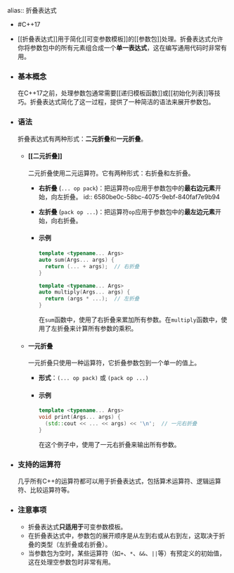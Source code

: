 alias:: 折叠表达式

- #C++17
- [[折叠表达式]]用于简化[[可变参数模板]]的[[参数包]]处理。折叠表达式允许你将参数包中的所有元素组合成一个**单一表达式**，这在编写通用代码时非常有用。
- ### 基本概念
  
  在C++17之前，处理参数包通常需要[[递归模板函数]]或[[初始化列表]]等技巧。折叠表达式简化了这一过程，提供了一种简洁的语法来展开参数包。
- ### 语法
  折叠表达式有两种形式：**二元折叠**和**一元折叠**。
	- #### [[二元折叠]]
	  二元折叠使用二元运算符。它有两种形式：右折叠和左折叠。
		- **右折叠** (`... op pack`)：把运算符`op`应用于参数包中的**最右边元素**开始，向左折叠。
		  id:: 6580be0c-58bc-4075-9ebf-840faf7e9b94
		- **左折叠** (`pack op ...`)：把运算符`op`应用于参数包中的**最左边元素**开始，向右折叠。
		- #### 示例
		  
		  ```cpp
		  template <typename... Args>
		  auto sum(Args... args) {
		    return (... + args);  // 右折叠
		  }
		  
		  template <typename... Args>
		  auto multiply(Args... args) {
		    return (args * ...);  // 左折叠
		  }
		  ```
		  
		  在`sum`函数中，使用了右折叠来累加所有参数。在`multiply`函数中，使用了左折叠来计算所有参数的乘积。
	- #### 一元折叠
	  一元折叠只使用一种运算符，它折叠参数包到一个单一的值上。
		- **形式**：`(... op pack)` 或 `(pack op ...)`
		- #### 示例
		  
		  ```cpp
		  template <typename... Args>
		  void print(Args... args) {
		    (std::cout << ... << args) << '\n';  // 一元右折叠
		  }
		  ```
		  
		  在这个例子中，使用了一元右折叠来输出所有参数。
- ### 支持的运算符
  
  几乎所有C++的运算符都可以用于折叠表达式，包括算术运算符、逻辑运算符、比较运算符等。
- ### 注意事项
	- 折叠表达式**只适用于**可变参数模板。
	- 在折叠表达式中，参数包的展开顺序是从左到右或从右到左，这取决于折叠的类型（左折叠或右折叠）。
	- 当参数包为空时，某些运算符（如`+`、`*`、`&&`、`||`等）有预定义的初始值，这在处理空参数包时非常有用。